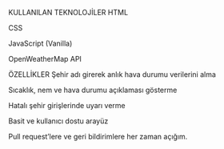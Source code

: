 KULLANILAN TEKNOLOJİLER
HTML

CSS

JavaScript (Vanilla)

OpenWeatherMap API




ÖZELLİKLER
Şehir adı girerek anlık hava durumu verilerini alma

Sıcaklık, nem ve hava durumu açıklaması gösterme

Hatalı şehir girişlerinde uyarı verme

Basit ve kullanıcı dostu arayüz

Pull request’lere ve geri bildirimlere her zaman açığım. 
